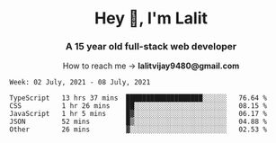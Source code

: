 <h1 align="center">Hey 👋, I'm Lalit</h1>
<h3 align="center">A 15 year old full-stack web developer</h3>

<p align="center">How to reach me → <strong>lalitvijay9480@gmail.com</strong></p>

<!--START_SECTION:waka-->
```text
Week: 02 July, 2021 - 08 July, 2021

TypeScript   13 hrs 37 mins  ███████████████████░░░░░░   76.64 % 
CSS          1 hr 26 mins    ██░░░░░░░░░░░░░░░░░░░░░░░   08.15 % 
JavaScript   1 hr 5 mins     █▓░░░░░░░░░░░░░░░░░░░░░░░   06.17 % 
JSON         52 mins         █▒░░░░░░░░░░░░░░░░░░░░░░░   04.88 % 
Other        26 mins         ▓░░░░░░░░░░░░░░░░░░░░░░░░   02.53 % 
```
<!--END_SECTION:waka-->
